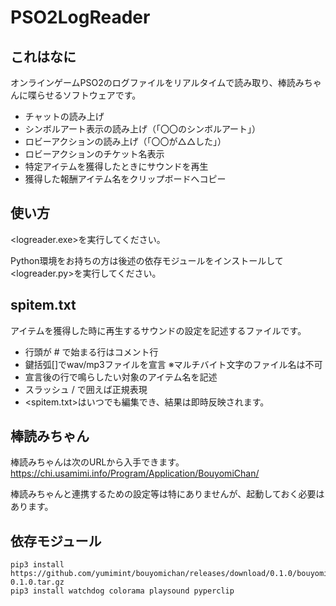 # PSO2LogReader

## これはなに

オンラインゲームPSO2のログファイルをリアルタイムで読み取り、棒読みちゃんに喋らせるソフトウェアです。

+ チャットの読み上げ
+ シンボルアート表示の読み上げ（「〇〇のシンボルアート」）
+ ロビーアクションの読み上げ（「〇〇が△△した」）
+ ロビーアクションのチケット名表示
+ 特定アイテムを獲得したときにサウンドを再生
+ 獲得した報酬アイテム名をクリップボードへコピー

## 使い方

<logreader.exe>を実行してください。

Python環境をお持ちの方は後述の依存モジュールをインストールして<logreader.py>を実行してください。

## spitem.txt

アイテムを獲得した時に再生するサウンドの設定を記述するファイルです。

+ 行頭が # で始まる行はコメント行
+ 鍵括弧[]でwav/mp3ファイルを宣言 ※マルチバイト文字のファイル名は不可
+ 宣言後の行で鳴らしたい対象のアイテム名を記述
+ スラッシュ / で囲えば正規表現
+ <spitem.txt>はいつでも編集でき、結果は即時反映されます。

## 棒読みちゃん

棒読みちゃんは次のURLから入手できます。
<https://chi.usamimi.info/Program/Application/BouyomiChan/>

棒読みちゃんと連携するための設定等は特にありませんが、起動しておく必要はあります。

## 依存モジュール

```
pip3 install https://github.com/yumimint/bouyomichan/releases/download/0.1.0/bouyomichan-0.1.0.tar.gz
pip3 install watchdog colorama playsound pyperclip
```
